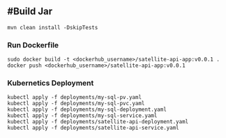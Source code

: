 ## #Build Jar
`mvn clean install -DskipTests`


### Run Dockerfile
```
sudo docker build -t <dockerhub_username>/satellite-api-app:v0.0.1 .
docker push <dockerhub_username>/satellite-api-app:v0.0.1
```


### Kubernetics Deployment
```
kubectl apply -f deployments/my-sql-pv.yaml
kubectl apply -f deployments/my-sql-pvc.yaml
kubectl apply -f deployments/my-sql-deployment.yaml
kubectl apply -f deployments/my-sql-service.yaml
kubectl apply -f deployments/satellite-api-deployment.yaml
kubectl apply -f deployments/satellite-api-service.yaml
```

